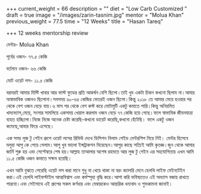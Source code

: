 +++
current_weight = 66
description = ""
diet = "Low Carb Customized "
draft = true
image = "/images/zarin-tasnim.jpg"
mentor = "Molua Khan"
previous_weight = 77.5
time = "12 Weeks"
title = "Hasan Tareq"

+++
12 weeks mentorship review

মেন্টর- Molua Khan

পূর্বের ওজন- ৭৭.৫ কেজি

বর্তমান ওজন- ৬৬ কেজি

মোট ওয়েট লস- ১১.৫ কেজি

বরাবরই আমার মিস্টি খাবার আর ফাস্ট ফুডের প্রতি আকর্ষন বেশি ছিলো।তাই খুব একটা চিকন কখনো ছিলাম না।আবার অস্বাভাবিক ওজনও ছিলোনা।সবসময় ৬০-৬৫ কেজির ভেতরই ওজন ছিলো।কিন্তু ২০১৮ তে আমার মেয়ে হওয়ার পর থেকে বেশ ওজন বেড়ে যায়।৬ মাস পর থেকে বেশ কস্ট করে মোটামুটি একটু কমাতে পারি।কিন্তু অনিয়মিত খাদ্যভ্যাস,মেয়ে, সংসার সামলিয়ে একসময় খেয়াল করলাম ওজন বেড়ে ৭৭ কেজি হয়ে গেছে।ফলে স্বাভাবিক জীবনযাত্রা ব্যহত হচ্ছিলো।নিজে নিজে অনেক চেষ্টা করেছি-কখনো ডায়েট করেছি,কখনো হেঁটেছি। ফলে একটু ওজন কমেছে,আবার ফিরে এসেছে।

এক সময় লুজ টু গেইন গ্রুপে ওয়েট লসের রিভিউ দেখে ডিসিশন নিলাম পেইড মেন্টরশিপ নিয়ে নিই। মেন্টর হিসেবে মলুয়া আপু কে পেয়ে গেলাম।আপু খুব ভালো ইন্সট্রাকশন দিয়েছেন।আপুর কাছে সত্যিই আমি কৃতজ্ঞ।জুন থেকে আমার জার্নি শুরু হয় এবং সেপ্টেম্বরে শেষ হয়।আল্লাহ তাআলার অশেষ রহমতে আর লুজ টু গেইন এর সহযোগিতায় এখন আমি ১১.৫ কেজি ওজন কমাতে সক্ষম হয়েছি।

এখন আমি বুঝতে পেরেছি ওয়েট লস করা মানে শুধু না খেয়ে থাকা না বরং ক্যালরি মেনে হেলথি লাইফ মেইনটেইন করা।এই হেলথি লাইফস্টাইল আত্মবিশ্বাস এবং কর্মস্পৃহা বৃদ্ধি করে।আশা করি ভবিষ্যতেও এই অভ্যাস বজায় রাখতে পারবো।এবং সেইসাথে এই গ্রুপের সকল কর্ণধার এবং মেম্বারকেও আন্তরিক ধন্যবাদ ও শুভকামনা জানাই।